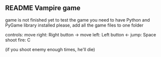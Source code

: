 README Vampire game
----------------------------
game is not finished yet
to test the game you need to have Python and PyGame library installed
please, add all the game files to one folder

controls:
move right: Right button ->
move left: Left button <-
jump: Space
shoot fire: C

(if you shoot enemy enough times, he'll die)
